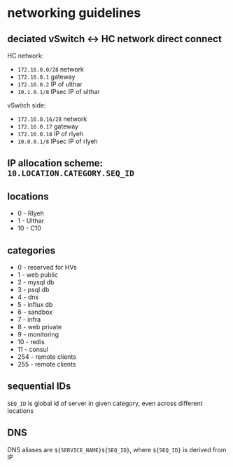 # networking guidelines

## deciated vSwitch <-> HC network direct connect
HC network:
* `172.16.0.0/28` network
* `172.16.0.1` gateway
* `172.16.0.2` IP of ulthar
* `10.1.0.1/8` IPsec IP of ulthar

vSwitch side:
* `172.16.0.16/28` network
* `172.16.0.17` gateway
* `172.16.0.18` IP of rlyeh
* `10.0.0.1/8` IPsec IP of rlyeh

## IP allocation scheme: `10.LOCATION.CATEGORY.SEQ_ID`

## locations
* 0 - Rlyeh
* 1 - Ulthar
* 10 - C10

## categories
* 0 - reserved for HVs
* 1 - web public
* 2 - mysql db
* 3 - psql db
* 4 - dns
* 5 - influx db
* 6 - sandbox
* 7 - infra
* 8 - web private
* 9 - monitoring
* 10 - redis
* 11 - consul
* 254 - remote clients
* 255 - remote clients

## sequential IDs

`SEQ_ID` is global id of server in given category, even across different locations

## DNS

DNS aliases are `${SERVICE_NAME}${SEQ_ID}`, where `${SEQ_ID}` is derived from IP
